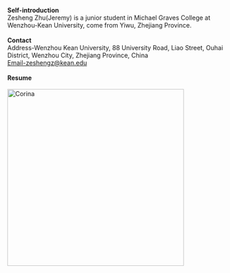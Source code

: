 **Self-introduction**<br>
Zesheng Zhu(Jeremy) is a junior student in Michael Graves College at Wenzhou-Kean University, come from Yiwu, Zhejiang Province.<br><br>
**Contact**<br>
Address-Wenzhou Kean University, 88 University Road, Liao Street, Ouhai District, Wenzhou City, Zhejiang Province, China<br>
Email-zeshengz@kean.edu<br><br>
**Resume**<br><br>
<img alt="Corina" src="https://github.com/steenblikrs/2021-Spring-Studio/blob/5bffe741570e46155ee03ea88f5560870bb76d13/students/Jeremy/resume.pdf?raw=true" width="400">
